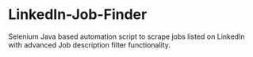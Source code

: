 # LinkedIn-Job-Finder
Selenium Java based automation script to scrape jobs listed on LinkedIn with advanced Job description filter functionality.
